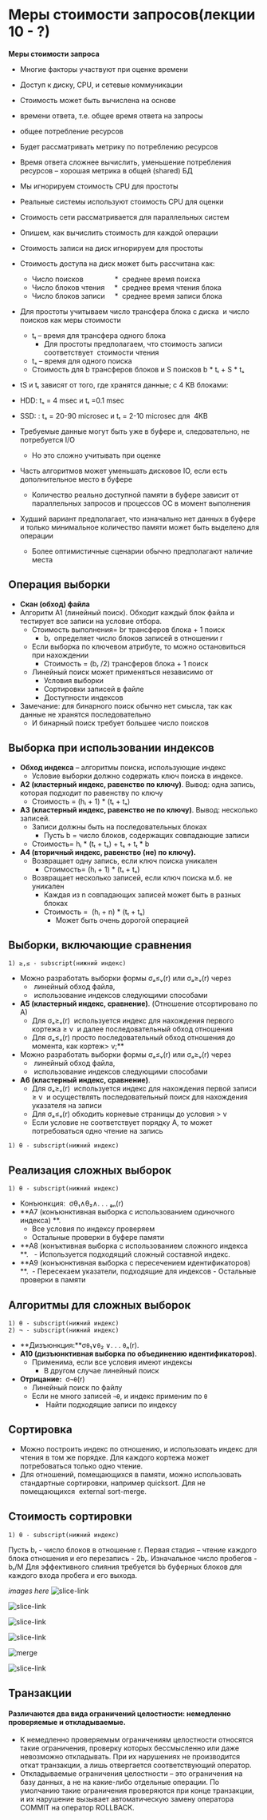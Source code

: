 # Меры стоимости запросов(лекции 10 - ?)
**Меры стоимости запроса**
-   Многие факторы участвуют при оценке времени
-   Доступ к диску, CPU, и сетевые коммуникации
-   Стоимость может быть вычислена на основе
-   времени ответа, т.е. общее время ответа на запросы
-   общее потребление ресурсов
-   Будет рассматривать метрику по потреблению ресурсов
-   Время ответа сложнее вычислить, уменьшение потребления ресурсов – хорошая метрика в общей (shared) БД
-   Мы игнорируем стоимость CPU для простоты
-   Реальные системы используют стоимость CPU для оценки
-   Стоимость сети рассматривается для параллельных систем
-   Опишем, как вычислить стоимость для каждой операции
-   Стоимость записи на диск игнорируем для простоты

-   Стоимость доступа на диск может быть рассчитана как:
	-   Число поисков                *  среднее время поиска 
	-   Число блоков чтения     *  среднее время чтения блока
	-   Число блоков записи     *  среднее время записи блока
-   Для простоты учитываем число трансфера блока с диска  и число поисков как меры стоимости
	-   tₜ – время для трансфера одного блока
		-   Для простоты предполагаем, что стоимость записи соответствует  стоимости чтения
	-   tₛ – время для одного поиска
	-   Стоимость для b трансферов блоков и S поисков b * tₜ + S * tₛ 
-   tS и tₜ зависят от того, где хранятся данные; с 4 KB блоками:
-   HDD: tₛ = 4 msec и tₜ =0.1 msec
-   SSD: : tₛ = 20-90 microsec и tₜ = 2-10 microsec для  4KB
-   Требуемые данные могут быть уже в буфере и, следовательно, не потребуется I/O
	-   Но это сложно учитывать при оценке
-   Часть алгоритмов может уменьшать дисковое IO, если есть дополнительное место в буфере
	-   Количество реально доступной памяти в буфере зависит от параллельных запросов и процессов ОС в момент выполнения
-   Худший вариант предполагает, что изначально нет данных в буфере и только минимальное количество памяти может быть выделено для операции
	-   Более оптимистичные сценарии обычно предполагают наличие места
## Операция выборки
-   **Скан (обход) файла**
-   Алгоритм A1 (линейный поиск). Обходит каждый блок файла и тестирует все записи на условие отбора.
	-   Стоимость выполнения= br трансферов блока + 1 поиск
		-   bᵣ  определяет число блоков записей в отношении r
	-   Если выборка по ключевом атрибуте, то можно остановиться при нахождении
		-   Стоимость = (bᵣ /2) трансферов блока + 1 поиск
	-   Линейный поиск может применяться независимо от 
		-   Условия выборки
		-   Сортировки записей в файле
		-   Доступности индексов
-   Замечание: для бинарного поиск обычно нет смысла, так как данные не хранятся последовательно
	-   И бинарный поиск требует большее число поисков
## Выборка при использовании индексов
-   **Обход индекса** – алгоритмы поиска, использующие индекс 
	-   Условие выборки должно содержать ключ поиска в индексе.
-   **A2 (кластерный индекс, равенство по ключу)**. Вывод: одна запись, которая подходит по равенству по ключу
	-   Стоимость = (hᵢ + 1) * (tₜ + tₛ)
-   **A3 (кластерный индекс, равенство не по ключу)**. Вывод: несколько записей. 
	-   Записи должны быть на последовательных блоках
		-   Пусть b = число блоков, содержащих совпадающие записи
	-   Стоимость= hᵢ * (tₜ + tₛ) + tₛ + tₜ * b
-   **A4 (вторичный индекс, равенство (не) по ключу).**
	-   Возвращает одну запись, если ключ поиска уникален
		-   Стоимость= (hᵢ + 1) * (tₜ + tₛ)
	-   Возвращает несколько записей, если ключ поиска м.б. не уникален
		-   Каждая из n совпадающих записей может быть в разных блоках
		-   Стоимость =  (hᵢ + n) * (tₜ + tₛ) 
			-   Может быть очень дорогой операцией
## Выборки, включающие сравнения
```
1) ≥,≤ - subscript(нижний индекс)
```
-   Можно разработать выборки формы σₐ≤ᵥ(r) или σₐ≥ᵥ(r) через
	-    линейный обход файла,
	-    использование индексов следующими способами
-   **A5 (кластерный индекс, сравнение)**. (Отношение отсортировано по A)
	-   Для σₐ≥ᵥ(r)  используется индекс для нахождения первого кортежа ≥ v  и 	далее последовательный обход отношения
	-   Для σₐ≤ᵥ(r) просто последовательный обход отношения до момента, как кортеж> v;**
-   Можно разработать выборки формы σₐ≤ᵥ(r) или σₐ≥ᵥ(r) через
	-    линейный обход файла,
	-    использование индексов следующими способами
-   **A6 (кластерный индекс, сравнение)**. 
	-   Для σₐ≥ᵥ(r)  используется индекс для нахождения первой записи ≥ v  и осуществлять последовательный поиск для нахождения указателя на записи
	-   Для σₐ≤ᵥ(r) обходить корневые страницы до условия > v
	-   Если условие не соответствует порядку А, то может потребоваться одно чтение на запись

```
1) θ - subscript(нижний индекс)
```

## Реализация сложных выборок
```
1) θ - subscript(нижний индекс)
```
-   Конъюнкция:  σθ₁∧θ₂∧. . . ₔₙ(r)  
-  **A7 (конъюнктивная выборка с использованием одиночного индекса) **.  
	-   Все условия по индексу проверяем
	-   Остальные проверки в буфере памяти
-    **A8 (конъктивная выборка с использованием сложного индекса **.  
	-   Используется подходящий сложный составной индекс.
-    **A9 (конъюнктивная выборка с пересечением идентификаторов) **. 
	-   Пересекаем указатели, подходящие для индексов
	-   Остальные проверки в памяти
## Алгоритмы для сложных выборок
```
1) θ - subscript(нижний индекс)
2) ¬ - subscript(нижний индекс)
```
-   **Дизъюнкция:**σ`θ`₁∨`θ`₂ ∨. . . `θ`ₙ(r). 
-   **A10 (дизъюнктивная выборка по объединению идентификаторов)**. 
	-   Применима, если все условия имеют индексы
		-   В другом случае линейный поиск
-   **Отрицание:**  σ`¬θ`(r)
	-   Линейный поиск по файлу
	-   Если не много записей `¬θ`, и индекс применим по `θ`
		-    Найти подходящие записи по индексу
## Сортировка
-   Можно построить индекс по отношению, и использовать индекс для чтения в том же порядке. Для каждого кортежа может потребоваться только одно чтение.
-   Для отношений, помещающихся в памяти, можно использовать стандартные сортировки, например quicksort. Для не помещающихся  external sort-merge.
## Стоимость сортировки
```
1) θ - subscript(нижний индекс)
```
Пусть bᵣ - число блоков в отношение r. Первая стадия – чтение каждого блока отношения и его перезапись - 2bᵣ. Изначальное число пробегов - bᵣ/M
Для эффективного слияния требуется b`b` буферных блоков для каждого входа пробега и его выхода.

*images here*
![slice-link](https://raw.githubusercontent.com/Sunaked/DataBase-Bilets/main/Exam/Bilets/images/sort_image1.png)

![slice-link](https://raw.githubusercontent.com/Sunaked/DataBase-Bilets/main/Exam/Bilets/images/sort_image2.png)

![slice-link](https://raw.githubusercontent.com/Sunaked/DataBase-Bilets/main/Exam/Bilets/images/nested_loops.png)

![slice-link](https://raw.githubusercontent.com/Sunaked/DataBase-Bilets/main/Exam/Bilets/images/block_sort.png)

![merge](https://raw.githubusercontent.com/Sunaked/DataBase-Bilets/main/Exam/Bilets/images/merge.png)

![slice-link](https://raw.githubusercontent.com/Sunaked/DataBase-Bilets/main/Exam/Bilets/images/hash_join.png)
## Транзакции
#### Различаются два вида ограничений целостности: немедленно проверяемые и откладываемые.
-   К немедленно проверяемым ограничениям целостности относятся такие ограничения, проверку которых бессмысленно или даже невозможно откладывать. При их нарушениях не производится откат транзакции, а лишь отвергается соответствующий оператор. 
-   Откладываемые ограничения целостности – это ограничения на базу данных, а не на какие-либо отдельные операции. По умолчанию такие ограничения проверяются при конце транзакции, и их нарушение вызывает автоматическую замену оператора COMMIT на оператор ROLLBACK.